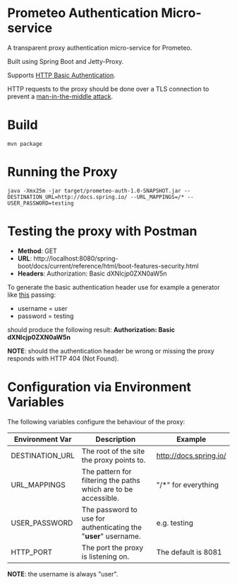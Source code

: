 # Prometeo Authentication Micro-service
A transparent proxy authentication micro-service for Prometeo. 

Built using Spring Boot and Jetty-Proxy.
 
Supports [HTTP Basic Authentication](https://en.wikipedia.org/wiki/Basic_access_authentication). 

HTTP requests to the proxy should be done over a TLS connection to prevent a [man-in-the-middle attack](https://en.wikipedia.org/wiki/Man-in-the-middle_attack).

# Build
```
mvn package
```

# Running the Proxy
```
java -Xmx25m -jar target/prometeo-auth-1.0-SNAPSHOT.jar --DESTINATION_URL=http://docs.spring.io/ --URL_MAPPINGS=/* --USER_PASSWORD=testing
```

# Testing the proxy with Postman

- **Method**: GET
- **URL**: http://localhost:8080/spring-boot/docs/current/reference/html/boot-features-security.html
- **Headers**: Authorization: Basic dXNlcjp0ZXN0aW5n

To generate the basic authentication header use for example a generator like [this](https://www.blitter.se/utils/basic-authentication-header-generator/) passing:

- username = user
- password = testing

should produce the following result: **Authorization: Basic dXNlcjp0ZXN0aW5n**

**NOTE**: should the authentication header be wrong or missing the proxy responds with HTTP 404 (Not Found).

# Configuration via Environment Variables

The following variables configure the behaviour of the proxy:

| Environment Var  | Description  | Example  |   
|---|---|---|
| DESTINATION_URL   | The root of the site the proxy points to.  | http://docs.spring.io/  |
| URL_MAPPINGS  | The pattern for filtering the paths which are to be accessible.  | "/*" for everything  |
| USER_PASSWORD  | The password to use for authenticating the "**user**" username. | e.g. testing  |
| HTTP_PORT  | The port the proxy is listening on. | The default is 8081  |

**NOTE**: the username is always "user".